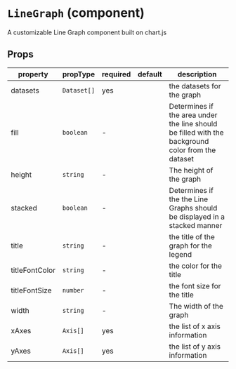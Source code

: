 # `LineGraph` (component)

A customizable Line Graph component built on chart.js
## Props
| property | propType | required | default | description |
|----------|----------|----------|---------|-------------|
|datasets|`Dataset[]`|yes||the datasets for the graph|
|fill|`boolean`|-||Determines if the area under the line should be filled with the background color from the dataset|
|height|`string`|-||The height of the graph|
|stacked|`boolean`|-||Determines if the the Line Graphs should be displayed in a stacked manner|
|title|`string`|-||the title of the graph for the legend|
|titleFontColor|`string`|-||the color for the title|
|titleFontSize|`number`|-||the font size for the title|
|width|`string`|-||The width of the graph|
|xAxes|`Axis[]`|yes||the list of x axis information|
|yAxes|`Axis[]`|yes||the list of y axis information|